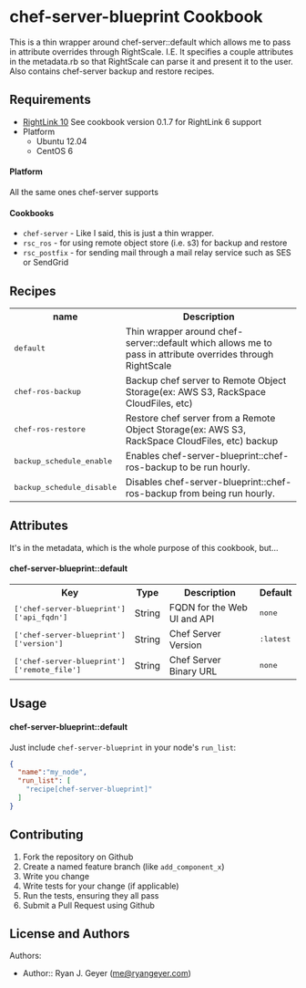chef-server-blueprint Cookbook
==============================
This is a thin wrapper around chef-server::default which allows me to pass in attribute overrides through RightScale.  I.E. It specifies a couple attributes in the metadata.rb so that RightScale can parse it and present it to the user. Also contains chef-server backup and restore recipes.

Requirements
------------
 * [RightLink 10](http://docs.rightscale.com/rl10/) See cookbook version 0.1.7 for RightLink 6 support
 * Platform
   * Ubuntu 12.04
   * CentOS 6

#### Platform
All the same ones chef-server supports

#### Cookbooks
- `chef-server` - Like I said, this is just a thin wrapper.
- `rsc_ros` - for using remote object store (i.e. s3) for backup and restore
- `rsc_postfix` - for sending mail through a mail relay service such as SES or SendGrid

Recipes
----------
<table>
  <tr>
    <th>name</th>
    <th>Description</th>
  </tr>
  <tr>
    <td><tt>default</tt></td>
    <td>Thin wrapper around chef-server::default which allows me to pass in attribute overrides through RightScale</td>
  </tr>
  <tr>
    <td><tt>chef-ros-backup</tt></td>
    <td>Backup chef server to Remote Object Storage(ex: AWS S3, RackSpace CloudFiles, etc)</td>
  </tr>
  <tr>
    <td><tt>chef-ros-restore</tt></td>
    <td>Restore chef server from a  Remote Object Storage(ex: AWS S3, RackSpace CloudFiles, etc) backup</td>
  </tr>
  <tr>
    <td><tt>backup_schedule_enable</tt></td>
    <td>Enables chef-server-blueprint::chef-ros-backup to be run hourly.</td>
  </tr>
  <tr>
    <td><tt>backup_schedule_disable</tt></td>
    <td>Disables chef-server-blueprint::chef-ros-backup from being run hourly.</td>
  </tr>
</table>


Attributes
----------

It's in the metadata, which is the whole purpose of this cookbook, but...

#### chef-server-blueprint::default
<table>
  <tr>
    <th>Key</th>
    <th>Type</th>
    <th>Description</th>
    <th>Default</th>
  </tr>
  <tr>
    <td><tt>['chef-server-blueprint']['api_fqdn']</tt></td>
    <td>String</td>
    <td>FQDN for the Web UI and API</td>
    <td><tt>none</tt></td>
  </tr>
  <tr>
    <td><tt>['chef-server-blueprint']['version']</tt></td>
    <td>String</td>
    <td>Chef Server Version</td>
    <td><tt>:latest</tt></td>
  </tr>
  <tr>
    <td><tt>['chef-server-blueprint']['remote_file']</tt></td>
    <td>String</td>
    <td>Chef Server Binary URL</td>
    <td><tt>none</tt></td>
  </tr>
</table>

Usage
-----
#### chef-server-blueprint::default
Just include `chef-server-blueprint` in your node's `run_list`:

```json
{
  "name":"my_node",
  "run_list": [
    "recipe[chef-server-blueprint]"
  ]
}
```

Contributing
------------

1. Fork the repository on Github
2. Create a named feature branch (like `add_component_x`)
3. Write you change
4. Write tests for your change (if applicable)
5. Run the tests, ensuring they all pass
6. Submit a Pull Request using Github

License and Authors
-------------------
Authors:
- Author:: Ryan J. Geyer (me@ryangeyer.com)
